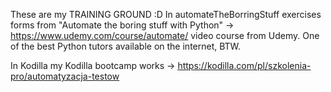 These are my TRAINING GROUND :D
In automateTheBorringStuff exercises forms from "Automate the boring stuff with Python" -> https://www.udemy.com/course/automate/ video course from Udemy. One of the best Python tutors available on the internet, BTW.

In Kodilla my Kodilla bootcamp works -> https://kodilla.com/pl/szkolenia-pro/automatyzacja-testow
